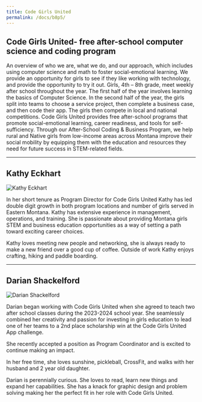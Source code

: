 ```yaml
---
title: Code Girls United
permalink: /docs/b8p5/
---
```


## Code Girls United- free after-school computer science and coding program

An overview of who we are, what we do, and our approach, which includes using computer science and math to foster social-emotional learning. We provide an opportunity for girls to see if they like working with technology, and provide the opportunity to try it out. Girls, 4th – 8th grade, meet weekly after school throughout the year. The first half of the year involves learning the basics of Computer Science. In the second half of the year, the girls split into teams to choose a service project, then complete a business case, and then code their app. The girls then compete in local and national competitions. Code Girls United provides free after-school programs that promote social-emotional learning, career readiness, and tools for self-sufficiency. Through our After-School Coding & Business Program, we help rural and Native girls from low-income areas across Montana improve their social mobility by equipping them with the education and resources they need for future success in STEM-related fields.

***

## Kathy Eckhart

![Kathy Eckhart](../wed/breakout8/images/eckhart.jpg)

In her short tenure as Program Director for Code Girls United Kathy has led double digit growth in both program locations and number of girls served in Eastern Montana. Kathy has extensive experience in management, operations, and training. She is passionate about providing Montana girls STEM and business education opportunities as a way of setting a path toward exciting career choices. 

Kathy loves meeting new people and networking, she is always ready to make a new friend over a good cup of coffee. Outside of work Kathy enjoys crafting, hiking and paddle boarding.   

***

## Darian Shackelford

![Darian Shackelford](../wed/breakout8/images/shackelford.jpg)

Darian began working with Code Girls United when she agreed to teach two after school classes during the 2023-2024 school year. She seamlessly combined her creativity and passion for investing in girls education to lead one of her teams to a 2nd place scholarship win at the Code Girls United App challenge. 

She recently accepted a position as Program Coordinator and is excited to continue making an impact.

In her free time, she loves sunshine, pickleball, CrossFit, and walks with her husband and 2 year old daughter.

Darian is perennially curious. She loves to read, learn new things and expand her capabilities. She has a knack for graphic design and problem solving making her the perfect fit in her role with Code Girls United.